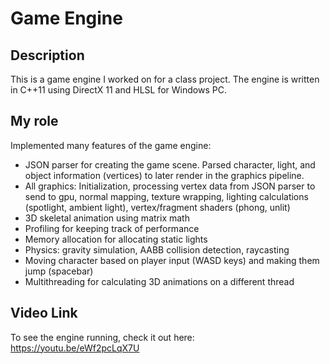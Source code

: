 # Game Engine


## Description
This is a game engine I worked on for a class project. The engine is written in C++11 using DirectX 11 and HLSL for Windows PC.

## My role
Implemented many features of the game engine:
- JSON parser for creating the game scene. Parsed character, light, and object information (vertices) to later render in the graphics pipeline.  
- All graphics: Initialization, processing vertex data from JSON parser to send to gpu, normal mapping, texture wrapping, lighting calculations (spotlight, ambient light), vertex/fragment shaders (phong, unlit)  
- 3D skeletal animation using matrix math
- Profiling for keeping track of performance
- Memory allocation for allocating static lights
- Physics: gravity simulation, AABB collision detection, raycasting
- Moving character based on player input (WASD keys) and making them jump (spacebar)
- Multithreading for calculating 3D animations on a different thread

## Video Link
To see the engine running, check it out here: https://youtu.be/eWf2pcLqX7U

